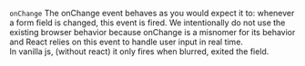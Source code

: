 `onChange`
The onChange event behaves as you would expect it to: whenever a form field is changed, this event is fired. 
We intentionally do not use the existing browser behavior because onChange is a misnomer for its behavior and React relies on this event to handle user input in real time.  
In vanilla js, (without react) it only fires when blurred, exited the field. 
